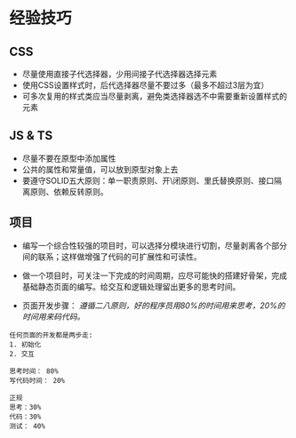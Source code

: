 # 经验技巧

## CSS
- 尽量使用直接子代选择器，少用间接子代选择器选择元素
- 使用CSS设置样式时，后代选择器尽量不要过多（最多不超过3层为宜）
- 可多次复用的样式类应当尽量剥离，避免类选择器选不中需要重新设置样式的元素

## JS & TS
- 尽量不要在原型中添加属性
- 公共的属性和常量值，可以放到原型对象上去
- 要遵守SOLID五大原则：单一职责原则、开\闭原则、里氏替换原则、接口隔离原则、依赖反转原则。

## 项目
- 编写一个综合性较强的项目时，可以选择分模块进行切割，尽量剥离各个部分间的联系；这样做增强了代码的可扩展性和可读性。
- 做一个项目时，可关注一下完成的时间周期，应尽可能快的搭建好骨架，完成基础静态页面的编写。给交互和逻辑处理留出更多的思考时间。

- 页面开发步骤：
*遵循二八原则，好的程序员用80%的时间用来思考，20%的时间用来码代码。*
```
任何页面的开发都是两步走:
1. 初始化
2. 交互

思考时间： 80%
写代码时间： 20%

正规
思考：30%
代码：30%
测试： 40%
```


